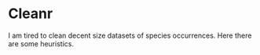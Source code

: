# Cleanr

I am tired to clean decent size datasets of species occurrences. Here there are some heuristics. 


